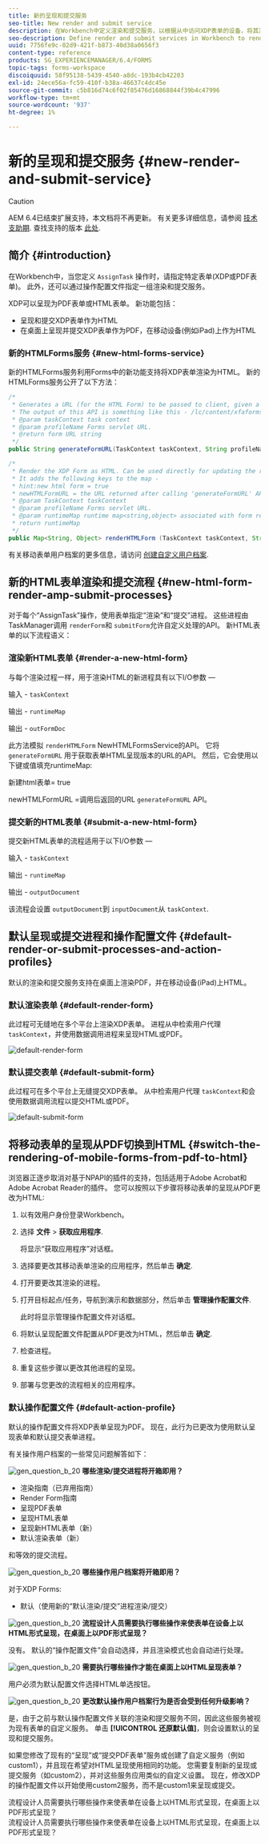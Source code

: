 ```yaml
---
title: 新的呈现和提交服务
seo-title: New render and submit service
description: 在Workbench中定义渲染和提交服务，以根据从中访问XDP表单的设备，将其渲染为HTML或PDF。
seo-description: Define render and submit services in Workbench to render XDP form as HTML or PDF depending on the device it is accessed from.
uuid: 7756fe9c-02d9-421f-b873-40d38a0656f3
content-type: reference
products: SG_EXPERIENCEMANAGER/6.4/FORMS
topic-tags: forms-workspace
discoiquuid: 58f95138-5439-4540-a8dc-193b4cb42203
exl-id: 24ece56a-fc59-410f-b38a-46637c4dc45e
source-git-commit: c5b816d74c6f02f85476d16868844f39b4c47996
workflow-type: tm+mt
source-wordcount: '937'
ht-degree: 1%

---
```


# 新的呈现和提交服务 {#new-render-and-submit-service}

>[!CAUTION]
>
>AEM 6.4已结束扩展支持，本文档将不再更新。 有关更多详细信息，请参阅 [技术支助期](https://helpx.adobe.com/cn/support/programs/eol-matrix.html). 查找支持的版本 [此处](https://experienceleague.adobe.com/docs/).

## 简介 {#introduction}

在Workbench中，当您定义 `AssignTask` 操作时，请指定特定表单(XDP或PDF表单)。 此外，还可以通过操作配置文件指定一组渲染和提交服务。

XDP可以呈现为PDF表单或HTML表单。 新功能包括：

* 呈现和提交XDP表单作为HTML
* 在桌面上呈现并提交XDP表单作为PDF，在移动设备(例如iPad)上作为HTML

### 新的HTMLForms服务 {#new-html-forms-service}

新的HTMLForms服务利用Forms中的新功能支持将XDP表单渲染为HTML。 新的HTMLForms服务公开了以下方法：

```java
/*
 * Generates a URL (for the HTML Form) to be passed to client, given a TaskContext. 
 * The output of this API is something like this - /lc/content/xfaforms/profiles/default.ws.html?ContentRoot=repository://Applications/MyApplication/MyFolder&template=MyForm.xdp
 * @param taskContext task context
 * @param profileName Forms servlet URL.
 * @return form URL string
 */
public String generateFormURL(TaskContext taskContext, String profileName);

/*
 * Render the XDP Form as HTML. Can be used directly for updating the runtimeMap in render.
 * It adds the following keys to the map - 
 * hint:new html form = true
 * newHTMLFormURL = the URL returned after calling 'generateFormURL' API.
 * @param TaskContext taskContext
 * @param profileName Forms servlet URL.
 * @param runtimeMap runtime map<string,object> associated with form rendering.
 * return runtimeMap
 */
public Map<String, Object> renderHTMLForm (TaskContext taskContext, String profileName, Map<String,Object> runtimeMap);
```

有关移动表单用户档案的更多信息，请访问 [创建自定义用户档案](/help/forms/using/custom-profile.md).

## 新的HTML表单渲染和提交流程 {#new-html-form-render-amp-submit-processes}

对于每个“AssignTask”操作，使用表单指定“渲染”和“提交”进程。 这些进程由TaskManager调用 `renderForm`和 `submitForm`允许自定义处理的API。 新HTML表单的以下流程语义：

### 渲染新HTML表单 {#render-a-new-html-form}

与每个渲染过程一样，用于渲染HTML的新进程具有以下I/O参数 — 

输入 - `taskContext`

输出 - `runtimeMap`

输出 - `outFormDoc`

此方法模拟 `renderHTMLForm` NewHTMLFormsService的API。 它将 `generateFormURL` 用于获取表单HTML呈现版本的URL的API。 然后，它会使用以下键或值填充runtimeMap:

新建html表单= true

newHTMLFormURL =调用后返回的URL `generateFormURL` API。

### 提交新的HTML表单 {#submit-a-new-html-form}

提交新HTML表单的流程适用于以下I/O参数 — 

输入 - `taskContext`

输出 - `runtimeMap`

输出 - `outputDocument`

该流程会设置 `outputDocument`到 `inputDocument`从 `taskContext`.

## 默认呈现或提交进程和操作配置文件 {#default-render-or-submit-processes-and-action-profiles}

默认的渲染和提交服务支持在桌面上渲染PDF，并在移动设备(iPad)上HTML。

### 默认渲染表单 {#default-render-form}

此过程可无缝地在多个平台上渲染XDP表单。 进程从中检索用户代理 `taskContext`，并使用数据调用进程来呈现HTML或PDF。

![default-render-form](assets/default-render-form.png)

### 默认提交表单 {#default-submit-form}

此过程可在多个平台上无缝提交XDP表单。 从中检索用户代理 `taskContext`和会使用数据调用流程以提交HTML或PDF。

![default-submit-form](assets/default-submit-form.png)

## 将移动表单的呈现从PDF切换到HTML {#switch-the-rendering-of-mobile-forms-from-pdf-to-html}

浏览器正逐步取消对基于NPAPI的插件的支持，包括适用于Adobe Acrobat和Adobe Acrobat Reader的插件。 您可以按照以下步骤将移动表单的呈现从PDF更改为HTML:

1. 以有效用户身份登录Workbench。
1. 选择 **文件** > **获取应用程序**.

   将显示“获取应用程序”对话框。

1. 选择要更改其移动表单渲染的应用程序，然后单击 **确定**.
1. 打开要更改其渲染的进程。
1. 打开目标起点/任务，导航到演示和数据部分，然后单击 **管理操作配置文件**.

   此时将显示管理操作配置文件对话框。
1. 将默认呈现配置文件配置从PDF更改为HTML，然后单击 **确定**.
1. 检查进程。
1. 重复这些步骤以更改其他进程的呈现。
1. 部署与您更改的流程相关的应用程序。

### 默认操作配置文件 {#default-action-profile}

默认的操作配置文件将XDP表单呈现为PDF。 现在，此行为已更改为使用默认呈现表单和默认提交表单进程。

有关操作用户档案的一些常见问题解答如下：

![gen_question_b_20](assets/gen_question_b_20.png) **哪些渲染/提交进程将开箱即用？**

* 渲染指南（已弃用指南）
* Render Form指南
* 呈现PDF表单
* 呈现HTML表单
* 呈现新HTML表单（新）
* 默认渲染表单（新）

和等效的提交流程。

![gen_question_b_20](assets/gen_question_b_20.png) **哪些操作用户档案将开箱即用？**

对于XDP Forms:

* 默认（使用新的“默认渲染/提交”进程渲染/提交）

![gen_question_b_20](assets/gen_question_b_20.png) **流程设计人员需要执行哪些操作来使表单在设备上以HTML形式呈现，在桌面上以PDF形式呈现？**

没有。 默认的“操作配置文件”会自动选择，并且渲染模式也会自动进行处理。

![gen_question_b_20](assets/gen_question_b_20.png) **需要执行哪些操作才能在桌面上以HTML呈现表单？**

用户必须为默认配置文件选择HTML单选按钮。

![gen_question_b_20](assets/gen_question_b_20.png) **更改默认操作用户档案行为是否会受到任何升级影响？**

是，由于之前与默认操作配置文件关联的渲染和提交服务不同，因此这些服务被视为现有表单的自定义服务。 单击 **[!UICONTROL 还原默认值]**，则会设置默认的呈现和提交服务。

如果您修改了现有的“呈现”或“提交PDF表单”服务或创建了自定义服务（例如custom1），并且现在希望对HTML呈现使用相同的功能。 您需要复制新的呈现或提交服务（如custom2），并对这些服务应用类似的自定义设置。 现在，修改XDP的操作配置文件以开始使用custom2服务，而不是custom1来呈现或提交。

流程设计人员需要执行哪些操作来使表单在设备上以HTML形式呈现，在桌面上以PDF形式呈现？\
流程设计人员需要执行哪些操作来使表单在设备上以HTML形式呈现，在桌面上以PDF形式呈现？
